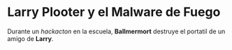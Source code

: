 # Larry Plooter y el Malware de Fuego

Durante un *hackacton* en la escuela, **Ballmermort** destruye el portatil de un amigo de **Larry**.
